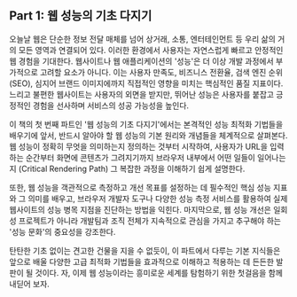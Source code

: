 ## Part 1: 웹 성능의 기초 다지기

오늘날 웹은 단순한 정보 전달 매체를 넘어 상거래, 소통, 엔터테인먼트 등 우리 삶의 거의 모든 영역과 연결되어 있다. 이러한 환경에서 사용자는 자연스럽게 빠르고 안정적인 웹 경험을 기대한다. 웹사이트나 웹 애플리케이션의 '성능'은 더 이상 개발 과정에서 부가적으로 고려할 요소가 아니다. 이는 사용자 만족도, 비즈니스 전환율, 검색 엔진 순위(SEO), 심지어 브랜드 이미지에까지 직접적인 영향을 미치는 핵심적인 품질 지표이다. 느리고 불편한 웹사이트는 사용자의 외면을 받지만, 뛰어난 성능은 사용자를 붙잡고 긍정적인 경험을 선사하며 서비스의 성공 가능성을 높인다.

이 책의 첫 번째 파트인 '웹 성능의 기초 다지기'에서는 본격적인 성능 최적화 기법들을 배우기에 앞서, 반드시 알아야 할 웹 성능의 기본 원리와 개념들을 체계적으로 살펴본다. 웹 성능이 정확히 무엇을 의미하는지 정의하는 것부터 시작하여, 사용자가 URL을 입력하는 순간부터 화면에 콘텐츠가 그려지기까지 브라우저 내부에서 어떤 일들이 일어나는지 (Critical Rendering Path) 그 복잡한 과정을 이해하기 쉽게 설명한다.

또한, 웹 성능을 객관적으로 측정하고 개선 목표를 설정하는 데 필수적인 핵심 성능 지표와 그 의미를 배우고, 브라우저 개발자 도구나 다양한 성능 측정 서비스를 활용하여 실제 웹사이트의 성능 병목 지점을 진단하는 방법을 익힌다. 마지막으로, 웹 성능 개선은 일회성 프로젝트가 아니라 개발팀과 조직 전체가 지속적으로 관심을 가지고 추구해야 하는 '성능 문화'의 중요성을 강조한다.

탄탄한 기초 없이는 견고한 건물을 지을 수 없듯이, 이 파트에서 다루는 기본 지식들은 앞으로 배울 다양한 고급 최적화 기법들을 효과적으로 이해하고 적용하는 데 든든한 발판이 될 것이다. 자, 이제 웹 성능이라는 흥미로운 세계를 탐험하기 위한 첫걸음을 함께 내딛어 보자.
